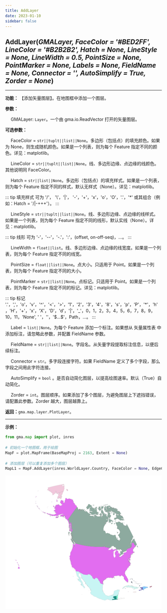 ```yaml
---
title: AddLayer
date: 2023-01-10
sidebar: false
---
```


## **AddLayer**(*GMALayer, FaceColor = '#BED2FF', LineColor = '#B2B2B2', Hatch = None, LineStyle = None, LineWidth = 0.5, PointSize = None, PointMarker = None, Labels = None, FieldName = None, Connector = '', AutoSimplify = True, Zorder = None*)

---

**功能：** 【添加矢量图层】。在地图框中添加一个图层。

**参数：**

&emsp; GMALayer: `Layer`。一个由 gma.io.ReadVector 打开的矢量图层。

**可选参数：**

&emsp; FaceColor = `str||tuplt||list||None`。多边形（包括点）的填充颜色。如果为 None，则生成随机颜色。如果是一个列表，则为每个 Feature 指定不同的颜色。详见：matplotlib。

&emsp; LineColor = `str||tuplt||list||None`。线、多边形边缘、点边缘的线颜色。其他说明同 FaceColor。

&emsp; Hatch = `str||list||None`。多边形（包括点）的填充样式。如果是一个列表，则为每个 Feature 指定不同的样式，默认无样式（None）。详见：matplotlib。

::: tip 填充样式
可为 '/'， '\\'，'|'， '-'，'+'，'x'，'o'，'O'，'.'，'*' 或其组合（例如：Hatch = '/|-+++'）。
:::

&emsp; LineStyle = `str||tuplt||list||None`。线、多边形边缘、点边缘的线样式。如果是一个列表，则为每个 Feature 指定不同的线形，默认实线（None）。详见：matplotlib。

::: tip 线形
可为 '-'，'--'，'-.'，':'，(offset, on-off-seq)，...。
:::

&emsp; LineWidth = `float||list`。线、多边形边缘、点边缘的线宽度。如果是一个列表，则为每个 Feature 指定不同的线宽。

&emsp; PointSize = `float||list||None`。点大小。只适用于 Point。如果是一个列表，则为每个 Feature 指定不同的大小。

&emsp; PointMarker = `str||list||None`。点标记。只适用于 Point。如果是一个列表，则为每个 Feature 指定不同的标记。详见：matplotlib。

::: tip 标记
'.'，','，'o'，'v'，'^'，'<'，'>'，'1'，'2'，'3'，'4'，'8'，'s'，'p'，'P'，'*'，'h'，'H'，'+'，'x'，'X'，'D'，'d'，'|'，'_'，0，1，2，3，4，5，6，7，8，9，10，11，'None',  ' '，''，'\$...\$'，Path，...。
:::

&emsp; Label = `list||None`。为每个 Feature 添加一个标注。如果想从 矢量属性表 中添加标注，请忽略此参数，并配置 FieldName 参数。

&emsp; FieldName = `str||list||None`。字段名。从矢量字段提取标注信息，以便后续标注。

&emsp; Connector = `str`。多字段连接字符。如果 FieldName 定义了多个字段，那么字段之间用此字符连接。

&emsp; AutoSimplify = `bool`<Badge text="2.0.2 +"/> 。是否自动简化图层，以提高绘图速率。默认（True）自动简化。

&emsp; Zorder = `int`。图层顺序。如果添加了多个图层，为避免图层上下遮挡错误，请配置此参数。Zorder 越大，图层越靠上。

**返回：**`gma.map.layer.PlotLayer`。

---

**示例：**
```python
from gma.map import plot, inres

# 初始化一个地图框，用于绘图
MapF = plot.MapFrame(BaseMapProj = 2163, Extent = None)

# 添加图层（可以重复添加多个图层）
MapL1 = MapF.AddLayer(inres.WorldLayer.Country, FaceColor = None, EdgeColor = 'gray', LineWidth = 0.1)
```
![](/map/AddLayer.png)

